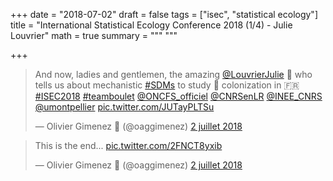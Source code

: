 +++
date = "2018-07-02"
draft = false
tags = ["isec", "statistical ecology"]
title = "International Statistical Ecology Conference 2018 (1/4) - Julie Louvrier"
math = true
summary = """
"""

+++
 
<blockquote class="twitter-tweet" data-lang="fr"><p lang="en" dir="ltr">And now, ladies and gentlemen, the amazing <a href="https://twitter.com/LouvrierJulie?ref_src=twsrc%5Etfw">@LouvrierJulie</a> 👏 who tells us about mechanistic <a href="https://twitter.com/hashtag/SDMs?src=hash&amp;ref_src=twsrc%5Etfw">#SDMs</a> to study 🐺 colonization in 🇫🇷 <a href="https://twitter.com/hashtag/ISEC2018?src=hash&amp;ref_src=twsrc%5Etfw">#ISEC2018</a> <a href="https://twitter.com/hashtag/teamboulet?src=hash&amp;ref_src=twsrc%5Etfw">#teamboulet</a> <a href="https://twitter.com/ONCFS_officiel?ref_src=twsrc%5Etfw">@ONCFS_officiel</a> <a href="https://twitter.com/CNRSenLR?ref_src=twsrc%5Etfw">@CNRSenLR</a> <a href="https://twitter.com/INEE_CNRS?ref_src=twsrc%5Etfw">@INEE_CNRS</a> <a href="https://twitter.com/umontpellier?ref_src=twsrc%5Etfw">@umontpellier</a> <a href="https://t.co/JUTayPLTSu">pic.twitter.com/JUTayPLTSu</a></p>&mdash; Olivier Gimenez 🍉 (@oaggimenez) <a href="https://twitter.com/oaggimenez/status/1013803043433926656?ref_src=twsrc%5Etfw">2 juillet 2018</a></blockquote>
<script async src="https://platform.twitter.com/widgets.js" charset="utf-8"></script>


<blockquote class="twitter-tweet" data-lang="fr"><p lang="en" dir="ltr">This is the end... <a href="https://t.co/2FNCT8yxib">pic.twitter.com/2FNCT8yxib</a></p>&mdash; Olivier Gimenez 🍉 (@oaggimenez) <a href="https://twitter.com/oaggimenez/status/1013805634511392769?ref_src=twsrc%5Etfw">2 juillet 2018</a></blockquote>
<script async src="https://platform.twitter.com/widgets.js" charset="utf-8"></script>
